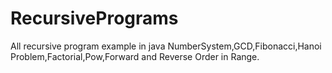 # RecursivePrograms
All recursive program example in java
NumberSystem,GCD,Fibonacci,Hanoi Problem,Factorial,Pow,Forward and Reverse Order in Range.
